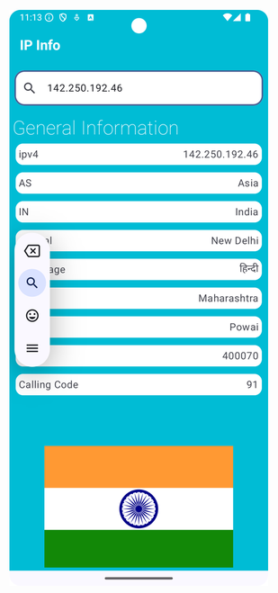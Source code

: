 
![App Screnshot Demo](https://github.com/cthoughtz-demo-apps/IP-Address-lookup-Compose/blob/master/app/src/main/res/drawable/demo.png)